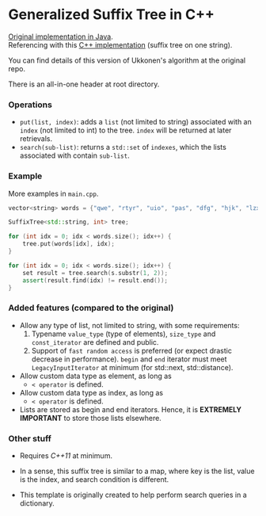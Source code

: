# Generalized Suffix Tree in C++

[Original implementation in Java](https://github.com/abahgat/suffixtree).
<br>
Referencing with this [C++ implementation](https://github.com/murraycu/murrayc-suffix-tree/tree/ukkonen) (suffix tree on
one string).

You can find details of this version of Ukkonen's algorithm at the original repo.

There is an all-in-one header at root directory.

### Operations
- `put(list, index)`: adds a `list` (not limited to string) associated with an `index` (not limited to int) to the tree. `index` will be returned at later retrievals.
- `search(sub-list)`: returns a `std::set` of `indexes`, which the lists associated with contain `sub-list`.

### Example
More examples in `main.cpp`.
``` c++
vector<string> words = {"qwe", "rtyr", "uio", "pas", "dfg", "hjk", "lzx", "cvb", "bnm"};

SuffixTree<std::string, int> tree;

for (int idx = 0; idx < words.size(); idx++) {
    tree.put(words[idx], idx);
}

for (int idx = 0; idx < words.size(); idx++) {
    set result = tree.search(s.substr(1, 2));
    assert(result.find(idx) != result.end());
}
```

### Added features (compared to the original)

- Allow any type of list, not limited to string, with some requirements:
    1. Typename `value_type` (type of elements), `size_type` and `const_iterator` are defined and public.
    2. Support of `fast random access` is preferred (or expect drastic decrease in performance). `begin` and `end` iterator must
       meet `LegacyInputIterator` at minimum (for std::next, std::distance).
- Allow custom data type as element, as long as
    - `< operator` is defined.
- Allow custom data type as index, as long as
    - `< operator` is defined.
- Lists are stored as begin and end iterators. Hence, it is **EXTREMELY IMPORTANT** to store those lists elsewhere.

### Other stuff

- Requires *C++11* at minimum.

- In a sense, this suffix tree is similar to a map, where key is the list, value is the index, and search condition is different.

-  This template is originally created to help perform search queries in a dictionary.
